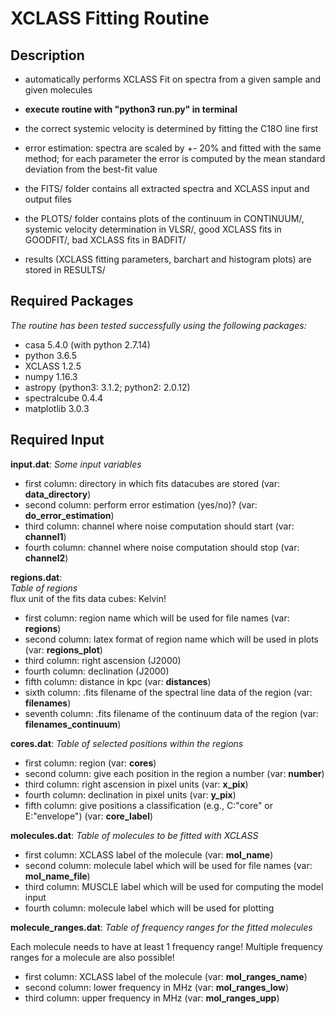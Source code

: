 # XCLASS Fitting Routine

## Description
- automatically performs XCLASS Fit on spectra from a given sample and given molecules

- **execute routine with "python3 run.py" in terminal**

- the correct systemic velocity is determined by fitting the C18O line first

- error estimation: spectra are scaled by +- 20% and fitted with the same method; for each parameter the error is computed by the mean standard deviation from the best-fit value

- the FITS/ folder contains all extracted spectra and XCLASS input and output files

- the PLOTS/ folder contains plots of the continuum in CONTINUUM/, systemic velocity determination in VLSR/, good XCLASS fits in GOODFIT/, bad XCLASS fits in BADFIT/

- results (XCLASS fitting parameters, barchart and histogram plots) are stored in RESULTS/


## Required Packages
*The routine has been tested successfully using the following packages:*

- casa 5.4.0 (with python 2.7.14)
- python 3.6.5
- XCLASS 1.2.5
- numpy 1.16.3
- astropy (python3: 3.1.2; python2: 2.0.12)
- spectralcube 0.4.4
- matplotlib 3.0.3


## Required Input
**input.dat**:
*Some input variables*
- first column: directory in which fits datacubes are stored (var: **data_directory**)
- second column: perform error estimation (yes/no)? (var: **do_error_estimation**)
- third column: channel where noise computation should start (var: **channel1**)
- fourth column: channel where noise computation should stop (var: **channel2**)

**regions.dat**:  
*Table of regions*    
flux unit of the fits data cubes: Kelvin!  
- first column: region name which will be used for file names (var: **regions**)
- second column: latex format of region name which will be used in plots (var: **regions_plot**)
- third column: right ascension (J2000) 
- fourth column: declination (J2000)
- fifth column: distance in kpc (var: **distances**)
- sixth column: .fits filename of the spectral line data of the region (var: **filenames**)
- seventh column: .fits filename of the continuum data of the region (var: **filenames_continuum**)

**cores.dat**:
*Table of selected positions within the regions*
- first column: region (var: **cores**)
- second column: give each position in the region a number (var: **number**)
- third column: right ascension in pixel units (var: **x_pix**)
- fourth column: declination in pixel units (var: **y_pix**)
- fifth column: give positions a classification (e.g., C:"core" or E:"envelope") (var: **core_label**)

**molecules.dat**:
*Table of molecules to be fitted with XCLASS*
- first column: XCLASS label of the molecule (var: **mol_name**)
- second column: molecule label which will be used for file names (var: **mol_name_file**)
- third column: MUSCLE label which will be used for computing the model input
- fourth column: molecule label which will be used for plotting

**molecule_ranges.dat**:
*Table of frequency ranges for the fitted molecules*

Each molecule needs to have at least 1 frequency range!
Multiple frequency ranges for a molecule are also possible!

- first column: XCLASS label of the molecule (var: **mol_ranges_name**)
- second column: lower frequency in MHz (var: **mol_ranges_low**)
- third column: upper frequency in MHz (var: **mol_ranges_upp**)
